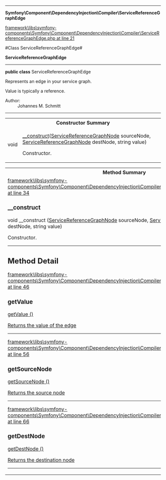 

- - -

**Symfony\Component\DependencyInjection\Compiler\ServiceReferenceGraphEdge**


<a href="https://github.com/JeyDotC/Hirudo/blob/master/framework/libs/symfony-components/Symfony/Component/DependencyInjection/Compiler/ServiceReferenceGraphEdge.php#L21" target='_blank'>framework\libs\symfony-components\Symfony\Component\DependencyInjection\Compiler\ServiceReferenceGraphEdge.php at line 21</a>

#Class ServiceReferenceGraphEdge#

**ServiceReferenceGraphEdge**




- - -

<p><strong>public  class</strong> <span>ServiceReferenceGraphEdge</span></p>

<div class="comment" id="overview_description"><p>Represents an edge in your service graph.</p><p>Value is typically a reference.</p></div>

<dl>
<dt>Author:</dt>
<dd>Johannes M. Schmitt <schmittjoh@gmail.com></dd>
</dl>


- - -

<table id="summary_constructor">
<tr><th colspan="2">Constructor Summary</th></tr>
<tr>
<td><span class='k'></span> <span class='nx'>void</span></td>
<td class="description"><p class="name"><a href="#__construct">__construct</a>(<a href="https://github.com/JeyDotC/Hirudo/blob/master/symfony/component/dependencyinjection/compiler/ServiceReferenceGraphNode.md">ServiceReferenceGraphNode</a> sourceNode, <a href="https://github.com/JeyDotC/Hirudo/blob/master/symfony/component/dependencyinjection/compiler/ServiceReferenceGraphNode.md">ServiceReferenceGraphNode</a> destNode, string value)</p><p class="description">Constructor.</p></td>
</tr>
</table>

<table id="summary_method">
<tr><th colspan="2">Method Summary</th></tr>
<tr>
<td><span class='k'></span> <span class='nx'><a href='https://github.com/JeyDotC/Hirudo-docs/blob/master/Symfony/Component/DependencyInjection/Compiler/ServiceReferenceGraphEdge.md#getValue>ServiceReferenceGraphNode</a></span></td>
<td class="description"><p class="name"><a href="#getvalue">getValue</a>()</p><p class="description">Returns the value of the edge</p></td>
</tr>
<tr>
<td><span class='k'></span> <span class='nx'><a href='https://github.com/JeyDotC/Hirudo-docs/blob/master/Symfony/Component/DependencyInjection/Compiler/ServiceReferenceGraphEdge.md#getSourceNode>ServiceReferenceGraphNode</a></span></td>
<td class="description"><p class="name"><a href="#getsourcenode">getSourceNode</a>()</p><p class="description">Returns the source node</p></td>
</tr>
<tr>
<td><span class='k'></span> <span class='nx'><a href='https://github.com/JeyDotC/Hirudo-docs/blob/master/Symfony/Component/DependencyInjection/Compiler/ServiceReferenceGraphEdge.md#getDestNode>ServiceReferenceGraphNode</a></span></td>
<td class="description"><p class="name"><a href="#getdestnode">getDestNode</a>()</p><p class="description">Returns the destination node</p></td>
</tr>
</table>

<h2 id="detail_method">Constructor Detail</h2>

<a href="https://github.com/JeyDotC/Hirudo/blob/master/framework/libs/symfony-components/Symfony/Component/DependencyInjection/Compiler/ServiceReferenceGraphEdge.php#L34" target='_blank'>framework\libs\symfony-components\Symfony\Component\DependencyInjection\Compiler\ServiceReferenceGraphEdge.php at line 34</a>

<h3 id="__construct">__construct</h3>
<span class='k'></span> <span class='nx'>void</span> <span class='nf'>__construct</span> (<a href="https://github.com/JeyDotC/Hirudo/blob/master/symfony/component/dependencyinjection/compiler/ServiceReferenceGraphNode.md">ServiceReferenceGraphNode</a> sourceNode, <a href="https://github.com/JeyDotC/Hirudo/blob/master/symfony/component/dependencyinjection/compiler/ServiceReferenceGraphNode.md">ServiceReferenceGraphNode</a> destNode, string value)

<div class="details">
<p>Constructor.</p>
</div>

- - -

<h2 id="detail_method">Method Detail</h2>

<a href="https://github.com/JeyDotC/Hirudo/blob/master/framework/libs/symfony-components/Symfony/Component/DependencyInjection/Compiler/ServiceReferenceGraphEdge.php#L46" target='_blank'>framework\libs\symfony-components\Symfony\Component\DependencyInjection\Compiler\ServiceReferenceGraphEdge.php at line 46</a>

<h3 id="getValue()">getValue</h3>
<span class='k'></span> <span class='nx'><a href='https://github.com/JeyDotC/Hirudo-docs/blob/master/Symfony/Component/DependencyInjection/Compiler/ServiceReferenceGraphEdge.md#getValue>ServiceReferenceGraphNode</a></span> <span class='nf'>getValue</span> ()

<div class="details">
<p>Returns the value of the edge</p>
</div>

- - -


<a href="https://github.com/JeyDotC/Hirudo/blob/master/framework/libs/symfony-components/Symfony/Component/DependencyInjection/Compiler/ServiceReferenceGraphEdge.php#L56" target='_blank'>framework\libs\symfony-components\Symfony\Component\DependencyInjection\Compiler\ServiceReferenceGraphEdge.php at line 56</a>

<h3 id="getSourceNode()">getSourceNode</h3>
<span class='k'></span> <span class='nx'><a href='https://github.com/JeyDotC/Hirudo-docs/blob/master/Symfony/Component/DependencyInjection/Compiler/ServiceReferenceGraphEdge.md#getSourceNode>ServiceReferenceGraphNode</a></span> <span class='nf'>getSourceNode</span> ()

<div class="details">
<p>Returns the source node</p>
</div>

- - -


<a href="https://github.com/JeyDotC/Hirudo/blob/master/framework/libs/symfony-components/Symfony/Component/DependencyInjection/Compiler/ServiceReferenceGraphEdge.php#L66" target='_blank'>framework\libs\symfony-components\Symfony\Component\DependencyInjection\Compiler\ServiceReferenceGraphEdge.php at line 66</a>

<h3 id="getDestNode()">getDestNode</h3>
<span class='k'></span> <span class='nx'><a href='https://github.com/JeyDotC/Hirudo-docs/blob/master/Symfony/Component/DependencyInjection/Compiler/ServiceReferenceGraphEdge.md#getDestNode>ServiceReferenceGraphNode</a></span> <span class='nf'>getDestNode</span> ()

<div class="details">
<p>Returns the destination node</p>
</div>

- - -


